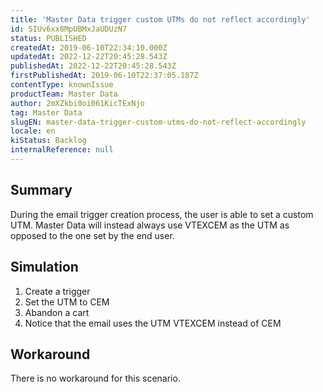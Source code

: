 ```yaml
---
title: 'Master Data trigger custom UTMs do not reflect accordingly'
id: 5IUv6xx8MpUBMxJaUDUzN7
status: PUBLISHED
createdAt: 2019-06-10T22:34:10.000Z
updatedAt: 2022-12-22T20:45:28.543Z
publishedAt: 2022-12-22T20:45:28.543Z
firstPublishedAt: 2019-06-10T22:37:05.187Z
contentType: knownIssue
productTeam: Master Data
author: 2mXZkbi0oi061KicTExNjo
tag: Master Data
slugEN: master-data-trigger-custom-utms-do-not-reflect-accordingly
locale: en
kiStatus: Backlog
internalReference: null
---
```


## Summary

During the email trigger creation process, the user is able to set a custom UTM. Master Data will instead always use VTEXCEM as the UTM as opposed to the one set by the end user.

## Simulation

1. Create a trigger
2. Set the UTM to CEM
3. Abandon a cart
4. Notice that the email uses the UTM VTEXCEM instead of CEM

## Workaround

There is no workaround for this scenario.

